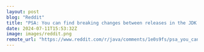 ```yaml
---
layout: post
blog: "Reddit"
title: "PSA: You can find breaking changes between releases in the JDK release notes"
date: 2024-07-11T15:53:32Z
image: images/reddit.png
remote_url: "https://www.reddit.com/r/java/comments/1e0s9fs/psa_you_can_find_breaking_changes_between/"
---
```

